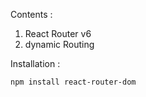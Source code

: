 Contents :
1. React Router v6
2. dynamic Routing


Installation : 
```
npm install react-router-dom
```

